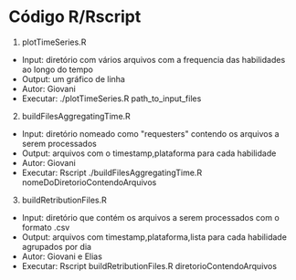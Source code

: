 Código R/Rscript
================

1. plotTimeSeries.R
 * Input: diretório com vários arquivos com a frequencia das habilidades ao longo do tempo 
 * Output: um gráfico de linha
 * Autor: Giovani
 * Executar: ./plotTimeSeries.R path_to_input_files 
 
2. buildFilesAggregatingTime.R
 * Input: diretório nomeado como "requesters" contendo os arquivos a serem processados
 * Output: arquivos com o timestamp,plataforma para cada habilidade
 * Autor: Giovani
 * Executar: Rscript ./buildFilesAggregatingTime.R nomeDoDiretorioContendoArquivos
 
 3. buildRetributionFiles.R
 * Input: diretório que contém os arquivos a serem processados com o formato .csv
 * Output: arquivos com timestamp,plataforma,lista para cada habilidade agrupados por dia
 * Autor: Giovani e Elias
 * Executar: Rscript buildRetributionFiles.R diretorioContendoArquivos